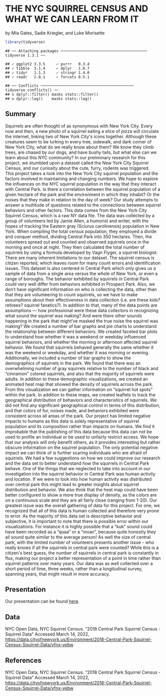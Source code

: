 THE NYC SQUIRREL CENSUS AND WHAT WE CAN LEARN FROM IT
================
by Mia Gates, Sadie Kriegler, and Luke Morisette 

``` r
library(tidyverse)
```

    ## ── Attaching packages ─────────────────────────────────────── tidyverse 1.3.1 ──

    ## ✓ ggplot2 3.3.5     ✓ purrr   0.3.4
    ## ✓ tibble  3.1.4     ✓ dplyr   1.0.7
    ## ✓ tidyr   1.1.3     ✓ stringr 1.4.0
    ## ✓ readr   2.0.1     ✓ forcats 0.5.1

    ## ── Conflicts ────────────────────────────────────────── tidyverse_conflicts() ──
    ## x dplyr::filter() masks stats::filter()
    ## x dplyr::lag()    masks stats::lag()

## Summary


Squirrels are often thought of as synonymous with New York City. Every now and then, a new photo of a squirrel eating a slice of pizza will circulate the internet, linking two of New York City's icons together. Although these creatures seem to be lurking in every tree, sidewalk, and dark corner of New York City, what do we really know about them? We know they climb trees, are chased by our dogs, and have bushy tails, but what else can we learn about this NYC community? In our preliminary research for this project, we stumbled upon a dataset called the New York City Squirrel Census, and our curiosity about the cute, furry, rodents was triggered.  
This project takes a look into the New York City squirrel population and the factors involved in maintaining and changing numbers. We hope to explore the influences on the NYC squirrel population in the way that they interact with Central Park. Is there a correlation between the squirrel population of a given hectare of the park and the environment in which they inhabit? Or the noises that they make in relation to the day of week? Our study attempts to answer a multitude of questions related to the connections between squirrel behaviors and other factors. 
This data comes from the New York City Squirrel Census, which is a raw NY data file. The data was collected by a group of volunteers led by Jamie Allen, a humorist and writer, with the hopes of tracking the Eastern gray (Sciurus carolinensis) population in New York. When compiling the total census population, they employed a divide and conquer method, dividing Central Park into 350 hectares. Then, the volunteers spread out and counted and observed squirrels once in the morning and once at night.  They then calculated the total number of squirrels by using a formula developed by Vagn Flyger, a squirrel biologist. 
There are many inherent limitations to our dataset. The squirrel census is citizen reported, which leaves room for many count errors and identification issues. This dataset is also centered in Central Park which only gives us a sample of data from a single area versus the whole of New York, or even a range of boroughs. The behavior exhibited by squirrels in Central Park could very well differ from behaviors exhibited in Prospect Park. Also, we don’t have significant information on who is collecting the data, other than that they are volunteering to count squirrels, so we have to make assumptions about their effectiveness in data collection (i.e. are these kids? retirees? squirrel fanatics?). In addition to that, many of the data points are assumptions — how professional were these data collectors in recognizing what sound the squirrel was making? And were there other sounds happening in the park that might’ve masked the true noise the squirrel was making?
We created a number of bar graphs and pie charts to understand the relationship between different behaviors. We created faceted bar plots to understand how whether it was a weekend or weekday influenced squirrel behaviors, and whether the morning or afternoon affected squirrel behavior. We found that squirrels behaved generally the same whether it was the weekend or weekday, and whether it was morning or evening. Additionally, we included a number of bar graphs to show the demographics of squirrels in the park. We found that there was an overwhelming number of gray squirrels relative to the number of black and “cinnamon” colored squirrels, and also that the majority of squirrels were adults. In addition to these demographic visualizations, we created an animated heat map that showed the density of squirrels across the park. From this visualization we can gather information on “squirrel hot spots” within the park. In addition to these maps, we created leaflets to track the geographical distribution of behaviors and characteristics of squirrels. We did not find any significant geographical control in terms of this distribution, and that colors of fur, noises made, and behaviors exhibited were consistent across all areas of the park.
Our project has limited negative impacts to humans as this data is solely representative of squirrel population and its composition rather than impacts on humans. We find it improbable that the publishing of this data because this data can not be used to profile an individual or be used to unfairly restrict access. We hope that our analysis will only benefit others, as it provides interesting but rather obscure information on the squirrel population. The only potential negative impact we can think of is further scaring individuals who are afraid of squirrels. 
We had a few suggestions on how we could improve our research and the data set to better understand how the squirrels in Central Park behave. One of the things that we neglected to take into account in our investigation into the squirrel behavior in Central Park was human activity and location. If we were to look into how human activity was distributed over central park this might lead to greater insights about squirrel distribution and behavior. We also think that the heat map could have been better configured to show a more true display of density, as the colors are on a continuous scale and they are all fairly close (ranging from 1-20). 
Our greatest issue was the overall gathering of data for this project.  For one, we recognized that all of this data is human collected and therefore very prone to error. As the majority of this data set is descriptive behavior and subjective, it is important to note that there is possible error within our visualizations. For instance it is highly possible that a “kuk” sound could have been recorded as a “quaa” or a “moan”, because quite honestly they all sound quite similar to the average person! As well the size of central park, with the limited number of volunteers presents another issue - who really knows if all the squirrels in central park were counted? While this is a citizen's best guess, the number of squirrels in central park is constantly in flux, making our project a better representation of a point in time rather than squirrel patterns over many years. Our data was as well collected over a short period of time, three weeks, rather than a longitudinal survey, spanning years, that might result in more accuracy. 

## Presentation

Our presentation can be found [here](https://dcs-210.github.io/w2022-project-mia-luke-sadie/).

## Data

NYC Open Data, NYC Squirrel Census. “2018 Central Park Squirrel Census -
Squirrel Data” Accessed March 14, 2022,
<https://data.cityofnewyork.us/Environment/2018-Central-Park-Squirrel-Census-Squirrel-Data/vfnx-vebw>

## References

NYC Open Data, NYC Squirrel Census. “2018 Central Park Squirrel Census -
Squirrel Data” Accessed March 14, 2022,
<https://data.cityofnewyork.us/Environment/2018-Central-Park-Squirrel-Census-Squirrel-Data/vfnx-vebw>

